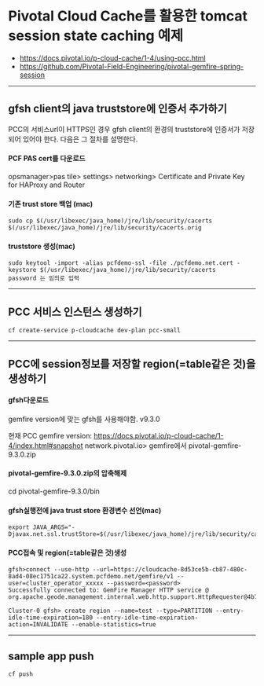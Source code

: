 # Pivotal Cloud Cache를 활용한 tomcat session state caching 예제

* https://docs.pivotal.io/p-cloud-cache/1-4/using-pcc.html
* https://github.com/Pivotal-Field-Engineering/pivotal-gemfire-spring-session

---
## gfsh client의 java truststore에 인증서 추가하기
PCC의 서비스url이 HTTPS인 경우 gfsh client의 환경의 truststore에 인증서가 저장되어 있어야 한다. 다음은 그 절차를 설명한다.

#### PCF PAS cert를 다운로드
opsmanager>pas tile> settings> networking>  Certificate and Private Key for HAProxy and Router

#### 기존 trust store 백업 (mac)
~~~
sudo cp $(/usr/libexec/java_home)/jre/lib/security/cacerts $(/usr/libexec/java_home)/jre/lib/security/cacerts.orig
~~~

#### truststore 생성(mac)
~~~
sudo keytool -import -alias pcfdemo-ssl -file ./pcfdemo.net.cert -keystore $(/usr/libexec/java_home)/jre/lib/security/cacerts
password 는 임의로 입력
~~~


---
## PCC 서비스 인스턴스 생성하기

~~~
cf create-service p-cloudcache dev-plan pcc-small
~~~

---
## PCC에 session정보를 저장할 region(=table같은 것)을 생성하기

#### gfsh다운로드
gemfire version에 맞는 gfsh를 사용해야함. v9.3.0

현재 PCC gemfire version: https://docs.pivotal.io/p-cloud-cache/1-4/index.html#snapshot
network.pivotal.io> gemfire에서 pivotal-gemfire-9.3.0.zip

####  pivotal-gemfire-9.3.0.zip의 압축해제
cd pivotal-gemfire-9.3.0/bin

#### gfsh실행전에 java trust store 환경변수 선언(mac)
~~~
export JAVA_ARGS="-Djavax.net.ssl.trustStore=$(/usr/libexec/java_home)/jre/lib/security/cacerts”
~~~

#### PCC접속 및 region(=table같은 것)생성
~~~
gfsh>connect --use-http --url=https://cloudcache-8d53ce5b-cb87-480c-8ad4-08ec1751ca22.system.pcfdemo.net/gemfire/v1 --user=cluster_operator_xxxxx --password=<password>
Successfully connected to: GemFire Manager HTTP service @ org.apache.geode.management.internal.web.http.support.HttpRequester@4b760141

Cluster-0 gfsh> create region --name=test --type=PARTITION --entry-idle-time-expiration=180 --entry-idle-time-expiration-action=INVALIDATE --enable-statistics=true

~~~

---
## sample app push

~~~
cf push
~~~


